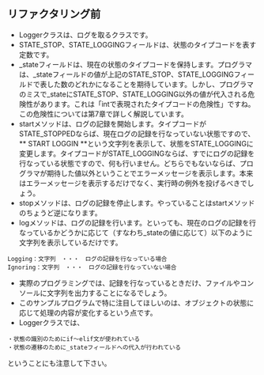## リファクタリング前
- Loggerクラスは、ログを取るクラスです。
- STATE_STOP、STATE_LOGGINGフィールドは、状態のタイプコードを表す定数です。
- _stateフィールドは、現在の状態のタイプコードを保持します。プログラマは、_stateフィールドの値が上記のSTATE_STOP、STATE_LOGGINGフィールドで表した数のどれかになることを期待しています。しかし、プログラマのミスで_stateにSTATE_STOP、STATE_LOGGING以外の値が代入される危険性があります。これは「intで表現されたタイプコードの危険性」ですね。この危険性については第7章で詳しく解説しています。
- startメソッドは、ログの記録を開始します。タイプコードがSTATE_STOPPEDならば、現在ログの記録を行なっていない状態ですので、** START LOGGIN **という文字列を表示して、状態をSTATE_LOGGINGに変更します。タイプコードがSTATE_LOGGINGならば、すでにログの記録を行なっている状態ですので、何も行いません。どちらでもないならば、プログラマが期待した値以外ということでエラーメッセージを表示します。本来はエラーメッセージを表示するだけでなく、実行時の例外を投げるべきでしょう。
- stopメソッドは、ログの記録を停止します。やっていることはstartメソッドのちょうど逆になります。
- logメソッドは、ログの記録を行います。といっても、現在のログの記録を行なっているかどうかに応じて（すなわち_stateの値に応じて）以下のように文字列を表示しているだけです。
```
Logging：文字列　・・・　ログの記録を行なっている場合
Ignoring：文字列　・・・　ログの記録を行なっていない場合
```
- 実際のプログラミングでは、記録を行なっているときだけ、ファイルやコンソールに文字列を出力することになるでしょう。
- このサンプルプログラムで特に注目してほしいのは、オブジェクトの状態に応じて処理の内容が変化するという点です。
- Loggerクラスでは、
```　
・状態の識別のためにif〜elif文が使われている
・状態の遷移のために_stateフィールドへの代入が行われている
```
ということにも注意して下さい。